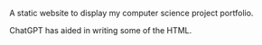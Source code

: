 A static website to display my computer science project portfolio.

ChatGPT has aided in writing some of the HTML.
